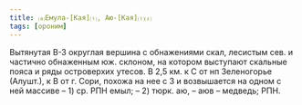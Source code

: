 ```yaml
---
title: ⒜Емула-[Кая]⒯, Аю-[Кая]⒯⒵
tags: [ороним]
---
```


Вытянутая В-З округлая вершина с обнажениями скал, лесистым сев. и частично
обнаженным юж. склоном, на котором выступают скальные пояса и ряды островерхих
утесов. В 2,5 км. к С от нп Зеленогорье (Алушт.), к В от г. Сори, похожа на нее
с З и возвышается на одном с ней массиве – 1) ср. РПН емыл; – 2) тюрк. аю, – аюв
– медведь; РПН.
